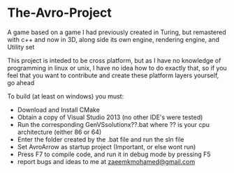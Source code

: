 # The-Avro-Project
A game based on a game I had previously created in Turing, but remastered with c++ and now in 3D, along side its own engine, rendering engine, and Utility set

This project is inteded to be cross platform, but as I have no knowledge of programming in linux or unix, I have no idea how to do exactly that, so if you feel that 
you want to contribute and create these platform layers yourself, go ahead

To build (at least on windows) you must:
* Download and Install CMake
* Obtain a copy of Visual Studio 2013 (no other IDE's were tested)
* Run the corresponding GenVSsolutionx??.bat where ?? is your cpu architecture (either 86 or 64)
* Enter the folder created by the .bat file and run the sln file
* Set AvroArrow as startup project (Important, or else wont run)
* Press F7 to compile code, and run it in debug mode by pressing F5
* report bugs and ideas to me at zaeemkmohamed@gmail.com
